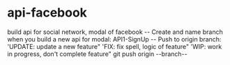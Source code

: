 # api-facebook
build api for social network, modal of facebook
-- Create and name branch when you build a new api for modal:
API1-SignUp
-- Push to origin branch:
'UPDATE: update a new feature"
'FIX: fix spell, logic of feature"
'WIP: work in progress, don't complete feature"
git push origin --branch--

